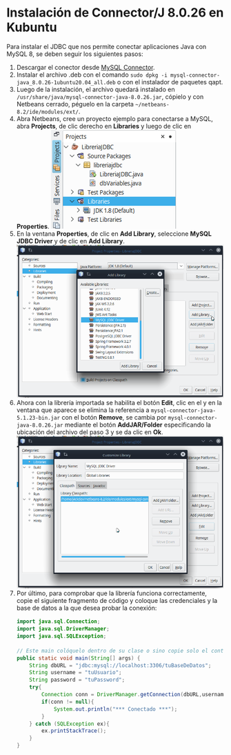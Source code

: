 # Instalación de Connector/J 8.0.26 en Kubuntu
Para instalar el JDBC que nos permite conectar aplicaciones Java con MySQL 8, se deben seguir los siguientes pasos:
1. Descargar el conector desde [MySQL Connector](https://dev.mysql.com/downloads/connector/j/).
2. Instalar el archivo .deb con el comando `sudo dpkg -i mysql-connector-java_8.0.26-1ubuntu20.04_all.deb` o con el instalador de paquetes qapt.
3. Luego de la instalación, el archivo quedará instalado en `/usr/share/java/mysql-connector-java-8.0.26.jar`, cópielo y con Netbeans cerrado, péguelo en la carpeta `~/netbeans-8.2/ide/modules/ext/`. 
4. Abra Netbeans, cree un proyecto ejemplo para conectarse a MySQL, abra **Projects**, de clic derecho en **Libraries** y luego de clic en **Properties**. 
![Ejemplo de como abrir las propiedades para importar librerías](./images/Library.png)
5. En la ventana **Properties**, de clic en **Add Library**, seleccione **MySQL JDBC Driver** y de clic en **Add Library**.  
    ![Agregar la libreria MySQL JDBC Driver](./images/AddingLibrary.png)
6. Ahora con la librería importada se habilita el botón **Edit**, clic en el y en la ventana que aparece se elimina la referencia a `mysql-connector-java-5.1.23-bin.jar` con el botón **Remove**, se cambia por `mysql-connector-java-8.0.26.jar` mediante el botón **AddJAR/Folder** especificando la ubicación del archivo del paso 3 y se da clic en **Ok**.  
    ![Agregar la nueva versión de MySQL JDBC Driver](./images/EditLibrary.png)
7. Por último, para comprobar que la librería funciona correctamente, copie el siguiente fragmento de código y coloque las credenciales y la base de datos a la que desea probar la conexión:
    ```java
    import java.sql.Connection;
    import java.sql.DriverManager;
    import java.sql.SQLException;

    // Este main colóquelo dentro de su clase o sino copie solo el contenido de este main al suyo
    public static void main(String[] args) {
        String dbURL = "jdbc:mysql://localhost:3306/tuBaseDeDatos";
        String username = "tuUsuario";
        String password = "tuPassword";
        try{
            Connection conn = DriverManager.getConnection(dbURL,username,password);
            if(conn != null){
                System.out.println("*** Conectado ***");
            }
        } catch (SQLException ex){
            ex.printStackTrace();
        }
    }